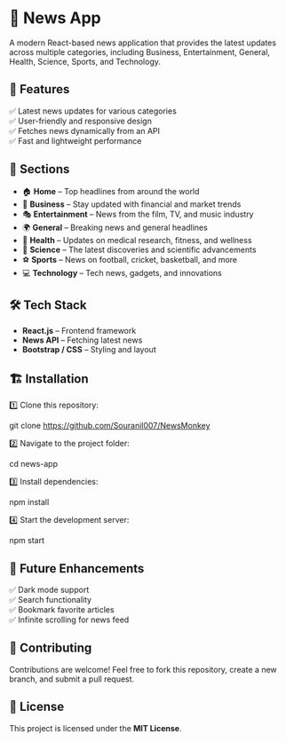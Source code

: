 
# 📰 News App  

A modern React-based news application that provides the latest updates across multiple categories, including Business, Entertainment, General, Health, Science, Sports, and Technology.  

## 🚀 Features  

✅ Latest news updates for various categories  
✅ User-friendly and responsive design  
✅ Fetches news dynamically from an API  
✅ Fast and lightweight performance  

## 📌 Sections  

- 🏠 **Home** – Top headlines from around the world  
- 💼 **Business** – Stay updated with financial and market trends  
- 🎭 **Entertainment** – News from the film, TV, and music industry  
- 🌍 **General** – Breaking news and general headlines  
- 🏥 **Health** – Updates on medical research, fitness, and wellness  
- 🔬 **Science** – The latest discoveries and scientific advancements  
- ⚽ **Sports** – News on football, cricket, basketball, and more  
- 💻 **Technology** – Tech news, gadgets, and innovations  

## 🛠️ Tech Stack  

- **React.js** – Frontend framework  
- **News API** – Fetching latest news  
- **Bootstrap / CSS** – Styling and layout  

## 🏗️ Installation  

1️⃣ Clone this repository:  


git clone https://github.com/Souranil007/NewsMonkey


2️⃣ Navigate to the project folder:  

cd news-app


3️⃣ Install dependencies:  

npm install

4️⃣ Start the development server:  

npm start
 

## 🎯 Future Enhancements  

✅ Dark mode support  
✅ Search functionality  
✅ Bookmark favorite articles  
✅ Infinite scrolling for news feed  

## 🤝 Contributing  

Contributions are welcome! Feel free to fork this repository, create a new branch, and submit a pull request.  

## 📜 License  

This project is licensed under the **MIT License**.  

